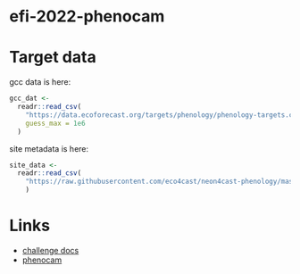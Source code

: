 
# efi-2022-phenocam

<!-- badges: start -->
<!-- badges: end -->

# Target data

gcc data is here:

```r
gcc_dat <- 
  readr::read_csv(
    "https://data.ecoforecast.org/targets/phenology/phenology-targets.csv.gz",
    guess_max = 1e6
  )

```

site metadata is here:

```r
site_data <- 
  readr::read_csv(
    "https://raw.githubusercontent.com/eco4cast/neon4cast-phenology/master/Phenology_NEON_Field_Site_Metadata_20210928.csv"
    )

```

# Links

- [challenge docs](https://projects.ecoforecast.org/neon4cast-docs/theme-phenology.html)
- [phenocam](https://phenocam.sr.unh.edu/webcam/)